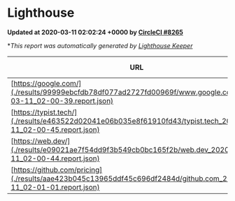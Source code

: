
# Lighthouse

**Updated at 2020-03-11 02:02:24 +0000 by [CircleCI #8265](https://circleci.com/gh/ItinerisLtd/lighthouse-keeper-example/8265)**

**This report was automatically generated by [Lighthouse Keeper](https://github.com/itinerisltd/lighthouse-keeper)*

| URL | Performance | Accessibility | Best Practices | SEO | PWA | Updated At |
| --- | --- | --- | --- | --- | --- | --- |
| [https://google.com/](./results/99999ebcfdb78df077ad2727fd00969f/www.google.com_2020-03-11_02-00-39.report.json) | 0.92 | 0.86 | 0.93 | 0.92 | 0.56 | 2020-03-11T02:00:39.504Z |
| [https://typist.tech/](./results/e463522d02041e06b035e8f61910fd43/typist.tech_2020-03-11_02-00-45.report.json) | 0.98 | 0.92 | 0.86 | 0.92 | 0.59 | 2020-03-11T02:00:45.995Z |
| [https://web.dev/](./results/e09021ae7f54dd9f3b549cb0bc165f2b/web.dev_2020-03-11_02-00-44.report.json) | 0.9 | 0.92 | 1 | 0.99 | 1 | 2020-03-11T02:00:44.025Z |
| [https://github.com/pricing](./results/aae423b045c13965ddf45c696df2484d/github.com_2020-03-11_02-01-01.report.json) | 0.8 | 0.93 | 0.93 | 0.92 | 0.56 | 2020-03-11T02:01:01.448Z |
